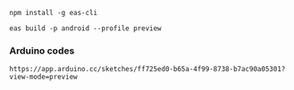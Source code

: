 `npm install -g eas-cli`

`eas build -p android --profile preview`


### Arduino codes
`https://app.arduino.cc/sketches/ff725ed0-b65a-4f99-8738-b7ac90a05301?view-mode=preview`
